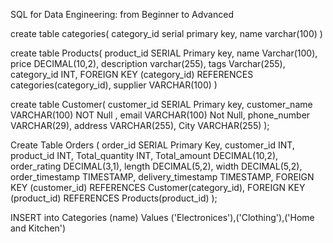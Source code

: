  SQL for Data Engineering: from Beginner to Advanced

 create table categories(
category_id serial primary key,
name varchar(100)
)

create table Products(
product_id SERIAL Primary key,
name Varchar(100),
price DECIMAL(10,2),
description varchar(255),
tags Varchar(255),
category_id INT,
FOREIGN KEY (category_id) REFERENCES categories(category_id),
supplier VARCHAR(100)
)

create table Customer(
customer_id SERIAL Primary key,
customer_name VARCHAR(100) NOT Null ,
email VARCHAR(100) Not Null,
phone_number VARCHAR(29),
address VARCHAR(255),
City VARCHAR(255)
);

Create Table Orders (
order_id SERIAL Primary Key,
customer_id INT,
product_id INT,
Total_quantity INT,
Total_amount DECIMAL(10,2),
order_rating DECIMAL(3,1),
length DECIMAL(5,2),
width DECIMAL(5,2),
order_timestamp TIMESTAMP,
delivery_timestamp TIMESTAMP,
FOREIGN KEY (customer_id) REFERENCES Customer(category_id),
FOREIGN KEY (product_id) REFERENCES Products(product_id)
);

INSERT into Categories (name) Values ('Electronices'),('Clothing'),('Home and Kitchen')